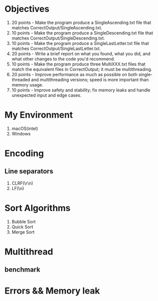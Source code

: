 # Objectives

1. 20 points - Make the program produce a SingleAscending.txt file that matches CorrectOutput/SingleAscending.txt.
2. 10 points - Make the program produce a SingleDescending.txt file that matches CorrectOutput/SingleDescending.txt.
3. 10 points - Make the program produce a SingleLastLetter.txt file that matches CorrectOutput/SingleLastLetter.txt.
4. 20 points - Write a brief report on what you found, what you did, and what other changes to the code you'd recommend.
5. 10 points - Make the program produce three MultiXXX.txt files that match the equivalent files in CorrectOutput; it
   must be multithreading.
6. 20 points - Improve performance as much as possible on both single-threaded and multithreading versions; speed is
   more important than memory usage.
7. 10 points - Improve safety and stability; fix memory leaks and handle unexpected input and edge cases.

# My Environment

1. macOS(intel)
2. Windows

# Encoding

## Line separators

1. CLRF(\r\n)
2. LF(\n)

# Sort Algorithms

1. Bubble Sort
2. Quick Sort
3. Merge Sort

# Multithread

## benchmark

# Errors && Memory leak

